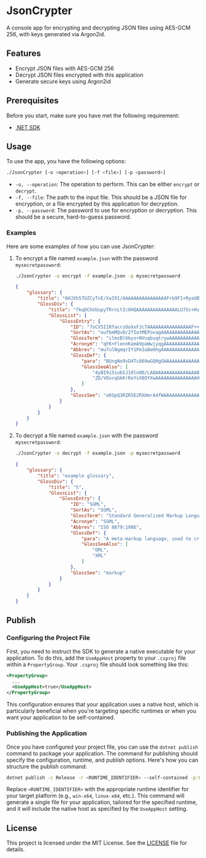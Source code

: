 # JsonCrypter

A console app for encrypting and decrypting JSON files using AES-GCM 256, with keys generated via Argon2id.

## Features

- Encrypt JSON files with AES-GCM 256
- Decrypt JSON files encrypted with this application
- Generate secure keys using Argon2id

## Prerequisites

Before you start, make sure you have met the following requirement:

- [.NET SDK](https://dotnet.microsoft.com/en-us/download)

## Usage

To use the app, you have the following options:

```bash
./JsonCrypter [-o <operation>] [-f <file>] [-p <password>]
```

- `-o, --operation`: The operation to perform. This can be either `encrypt` or `decrypt`.
- `-f, --file`: The path to the input file. This should be a JSON file for encryption, or a file encrypted by this application for decryption.
- `-p, --password`: The password to use for encryption or decryption. This should be a secure, hard-to-guess password.

### Examples

Here are some examples of how you can use JsonCrypter:

1. To encrypt a file named `example.json` with the password `mysecretpassword`:

    ```bash
    ./JsonCrypter -o encrypt -f example.json -p mysecretpassword
    ```

    ```json
    {
        "glossary": {
            "title": "6HJXh57UZCyTnE/XaI91/AAAAAAAAAAAAAAAAF+b9F1+RyaUBWYppkYHva4VgkI05gwxgLreSdx2SY1T",
            "GlossDiv": {
                "title": "fkqOChGUupyTRrnLtIc8HQAAAAAAAAAAAAAAALU7Sc+HvZj3TjFTNXoxLm1e",
                "GlossList": {
                    "GlossEntry": {
                        "ID": "7oCV5I1RfacrzOoXxFJcTAAAAAAAAAAAAAAAAF++xpALQ+G/YrpwPKqQMw1EBMCQ",
                        "SortAs": "oufbmMQv0/2fIotMEPovagAAAAAAAAAAAAAAAEXyogJNwz3RQrVxiSabHPqxgA5S",
                        "GlossTerm": "ilmzBl6bys+NVuqbuqtrywAAAAAAAAAAAAAAANrHSNBNteNyXYG3aJX2KM11i/6/dUcELcnBdFyF5kDZ0p7Ixl18aqroqFCSYYC2VXX+COQ=",
                        "Acronym": "qFK+FlennKamA9paWwjyqgAAAAAAAAAAAAAAADIgpwUitWyz/sEbs8+Ah0C+IeUI",
                        "Abbrev": "mu7ulNgmqrIY1Pm3aBeHhgAAAAAAAAAAAAAAAAJA8QdQSdjPa6d6lL94bMJlAIEj9o/CP9KgHcb5",
                        "GlossDef": {
                            "para": "BUngNo9sD4Tc869wGQ0gOAAAAAAAAAAAAAAAABHgDd2n+E/M3Llt1sIrzfDx5t4rO1uRPZY1OaQiYmcV5SY2loxj4NZq1JyxzzpmN6aHi6/sNCSaSgVvkpib4UjiZ/AkOCs9v4NxQmQYE8cqoLtFe8k2ifQ=",
                            "GlossSeeAlso": [
                                "4yBI9i5subSJ1Oln0D/LAQAAAAAAAAAAAAAAABsJi4cG/wt2UvuB74qWl9xFkNk=",
                                "ZD/VOscqGkKrReYsX8OYXwAAAAAAAAAAAAAAAHWKnlVHT4/wBTxnBOUZCVztRgU="
                            ]
                        },
                        "GlossSee": "oKGpQ3RZR5E2RXHmrA4fWAAAAAAAAAAAAAAAANqPfodruVIswyrtiXsmlp5ljx2MziM="
                    }
                }
            }
        }
    }
    ```

2. To decrypt a file named `example.json` with the password `mysecretpassword`:

    ```bash
    ./JsonCrypter -o decrypt -f example.json -p mysecretpassword
    ```

    ```json
    {
        "glossary": {
            "title": "example glossary",
            "GlossDiv": {
                "title": "S",
                "GlossList": {
                    "GlossEntry": {
                        "ID": "SGML",
                        "SortAs": "SGML",
                        "GlossTerm": "Standard Generalized Markup Language",
                        "Acronym": "SGML",
                        "Abbrev": "ISO 8879:1986",
                        "GlossDef": {
                            "para": "A meta-markup language, used to create markup languages such as DocBook.",
                            "GlossSeeAlso": [
                                "GML",
                                "XML"
                            ]
                        },
                        "GlossSee": "markup"
                    }
                }
            }
        }
    }
    ```

## Publish

### Configuring the Project File

First, you need to instruct the SDK to generate a native executable for your application. To do this, add the `UseAppHost` property to your `.csproj` file within a `PropertyGroup`. Your `.csproj` file should look something like this:

```xml
<PropertyGroup>
  ...
  <UseAppHost>true</UseAppHost>
</PropertyGroup>
```

This configuration ensures that your application uses a native host, which is particularly beneficial when you're targeting specific runtimes or when you want your application to be self-contained.

### Publishing the Application

Once you have configured your project file, you can use the `dotnet publish` command to package your application. The command for publishing should specify the configuration, runtime, and publish options. Here's how you can structure the publish command:

```bash
dotnet publish -c Release -r <RUNTIME_IDENTIFIER> --self-contained -p:PublishSingleFile=true -p:UseAppHost=true
```

Replace `<RUNTIME_IDENTIFIER>` with the appropriate runtime identifier for your target platform (e.g., `win-x64`, `linux-x64`, etc.). This command will generate a single file for your application, tailored for the specified runtime, and it will include the native host as specified by the `UseAppHost` setting.

## License

This project is licensed under the MIT License. See the [LICENSE](LICENSE) file for details.
